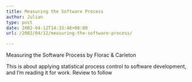 ```yaml
---
title: Measuring the Software Process
author: Julian
type: post
date: 2002-04-12T14:33:48+00:00
url: /2002/04/12/measuring-the-software-process/

---
```

<amazonlink asin="0201604442">Measuring the Software Process</amazonlink> by Florac & Carleton
  
This is about applying statistical process control to software development, and I&#8217;m reading it for work. Review to follow